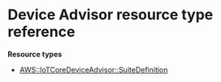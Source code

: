 # Device Advisor resource type reference<a name="AWS_IoTCoreDeviceAdvisor"></a>

**Resource types**

- [AWS::IoTCoreDeviceAdvisor::SuiteDefinition](aws-resource-iotcoredeviceadvisor-suitedefinition.md)
